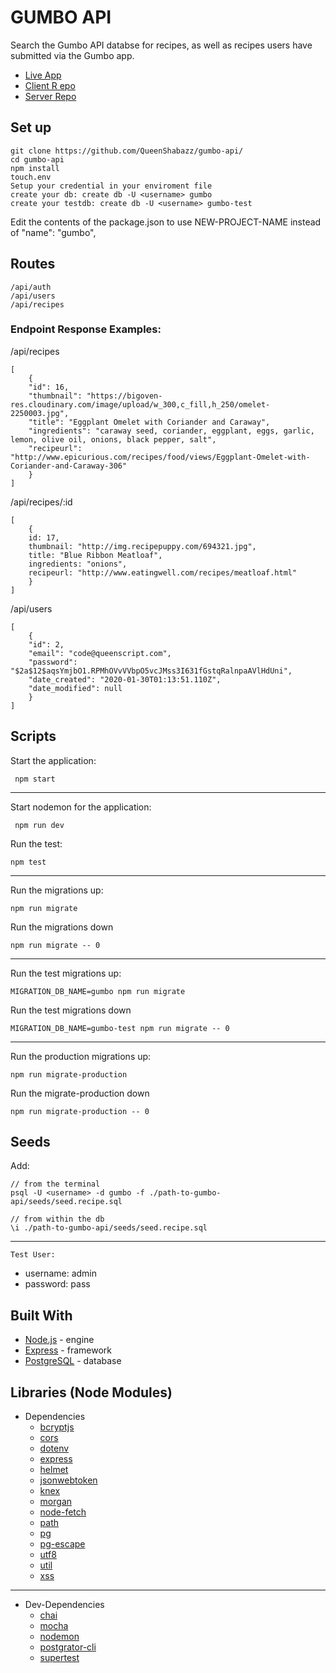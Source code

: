 # GUMBO API

Search the Gumbo API databse for recipes, as well as recipes users have submitted via the Gumbo app. 

+ [Live App](https://gumbo.now.sh/)
+ [Client R
epo](https://github.com/QueenShabazz/gumbo)
+ [Server Repo](https://github.com/QueenShabazz/gumbo-api/)

## Set up

```
git clone https://github.com/QueenShabazz/gumbo-api/
cd gumbo-api
npm install
touch.env
Setup your credential in your enviroment file
create your db: create db -U <username> gumbo
create your testdb: create db -U <username> gumbo-test
```
Edit the contents of the package.json to use NEW-PROJECT-NAME instead of "name": "gumbo",


## Routes

```
/api/auth
/api/users
/api/recipes
```

### Endpoint Response Examples:

/api/recipes
```
[
    {
    "id": 16,
    "thumbnail": "https://bigoven-res.cloudinary.com/image/upload/w_300,c_fill,h_250/omelet-2250003.jpg",
    "title": "Eggplant Omelet with Coriander and Caraway",
    "ingredients": "caraway seed, coriander, eggplant, eggs, garlic, lemon, olive oil, onions, black pepper, salt",
    "recipeurl": "http://www.epicurious.com/recipes/food/views/Eggplant-Omelet-with-Coriander-and-Caraway-306"
    }
]
```

/api/recipes/:id
```
[
    {
    id: 17,
    thumbnail: "http://img.recipepuppy.com/694321.jpg",
    title: "Blue Ribbon Meatloaf",
    ingredients: "onions",
    recipeurl: "http://www.eatingwell.com/recipes/meatloaf.html"
    }
]
```

/api/users
```
[
    {
    "id": 2,
    "email": "code@queenscript.com",
    "password": "$2a$12$aqsYmjbO1.RPMhOVvVVbpO5vcJMss3I631fGstqRalnpaAVlHdUni",
    "date_created": "2020-01-30T01:13:51.110Z",
    "date_modified": null
    }
]
```


## Scripts

Start the application:
```
 npm start
```
---
Start nodemon for the application:
```
 npm run dev
```
Run the test:
```
npm test
```
---
Run the migrations up:
```
npm run migrate
```
Run the migrations down
```
npm run migrate -- 0
```
---
Run the test migrations up:
```
MIGRATION_DB_NAME=gumbo npm run migrate
```
Run the test migrations down
```
MIGRATION_DB_NAME=gumbo-test npm run migrate -- 0
```
---
Run the production migrations up:
```
npm run migrate-production
```
Run the migrate-production down
```
npm run migrate-production -- 0
```

## Seeds

Add:


```
// from the terminal
psql -U <username> -d gumbo -f ./path-to-gumbo-api/seeds/seed.recipe.sql

// from within the db
\i ./path-to-gumbo-api/seeds/seed.recipe.sql
```
---

`Test User:`
+ username: admin
+ password: pass


## Built With

+ [Node.js](https://nodejs.org/en/) - engine
+ [Express](https://expressjs.com/) - framework
+ [PostgreSQL](https://www.postgresql.org/) - database

## Libraries (Node Modules)

+ Dependencies
  + [bcryptjs](https://www.npmjs.com/package/bcryptjs)
  + [cors](https://www.npmjs.com/package/cors)
  + [dotenv](https://www.npmjs.com/package/dotenv)
  + [express](https://www.npmjs.com/package/express)
  + [helmet](https://www.npmjs.com/package/helmet)
  + [jsonwebtoken](https://www.npmjs.com/package/jsonwebtoken)
  + [knex](https://www.npmjs.com/package/knex)
  + [morgan](https://www.npmjs.com/package/morgan)
  + [node-fetch](https://www.npmjs.com/package/node-fetch)
  + [path](https://www.npmjs.com/package/path)
  + [pg](https://www.npmjs.com/package/pg)
  + [pg-escape](https://www.npmjs.com/package/pg-escape)
  + [utf8](https://www.npmjs.com/package/utf8)
  + [util](https://www.npmjs.com/package/util)
  + [xss](https://www.npmjs.com/package/xss)
---
+ Dev-Dependencies
  + [chai](https://www.npmjs.com/package/chai)
  + [mocha](https://www.npmjs.com/package/mocha)
  + [nodemon](https://www.npmjs.com/package/nodemon)
  + [postgrator-cli](https://www.npmjs.com/package/postgrator-cli)
  + [supertest](https://www.npmjs.com/package/supertest)

